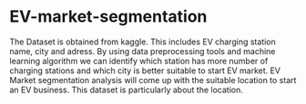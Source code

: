 # EV-market-segmentation
The Dataset is obtained from kaggle. This includes EV charging station name, city and adress. By using data preprocessing tools and machine learning algorithm we can identify which station has more number of charging stations and which city is better suitable to start EV market.
EV Market segmentation analysis will come up with the suitable location to start an EV business.
This dataset is particularly about the location.
